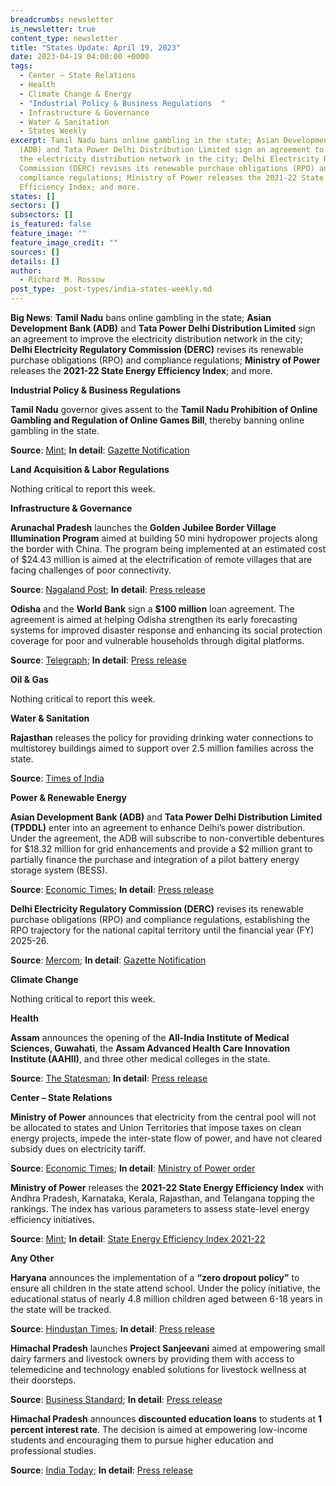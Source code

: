 ```yaml
---
breadcrumbs: newsletter
is_newsletter: true
content_type: newsletter
title: "States Update: April 19, 2023"
date: 2023-04-19 04:00:00 +0000
tags:
  - Center – State Relations 
  - Health 
  - Climate Change & Energy
  - "Industrial Policy & Business Regulations  "
  - Infrastructure & Governance  
  - Water & Sanitation
  - States Weekly
excerpt: Tamil Nadu bans online gambling in the state; Asian Development Bank
  (ADB) and Tata Power Delhi Distribution Limited sign an agreement to improve
  the electricity distribution network in the city; Delhi Electricity Regulatory
  Commission (DERC) revises its renewable purchase obligations (RPO) and
  compliance regulations; Ministry of Power releases the 2021-22 State Energy
  Efficiency Index; and more.
states: []
sectors: []
subsectors: []
is_featured: false
feature_image: ""
feature_image_credit: ""
sources: []
details: []
author:
  - Richard M. Rossow
post_type: _post-types/india-states-weekly.md
---
```

**Big News**: **Tamil Nadu** bans online gambling in the state; **Asian Development Bank (ADB)** and **Tata Power Delhi Distribution Limited** sign an agreement to improve the electricity distribution network in the city; **Delhi Electricity Regulatory Commission (DERC)** revises its renewable purchase obligations (RPO) and compliance regulations; **Ministry of Power** releases the **2021-22 State Energy Efficiency Index**; and more.

**Industrial Policy & Business Regulations**

**Tamil Nadu** governor gives assent to the **Tamil Nadu Prohibition of Online Gambling and Regulation of Online Games Bill**, thereby banning online gambling in the state. 

**Source**: [Mint](https://www.livemint.com/news/india/tamil-nadu-bans-online-gaming-imposes-fine-up-to-rs-10-lakh-or-3-year-jail-11681195033226.html); **In detail**: [Gazette Notification](http://www.stationeryprinting.tn.gov.in/extraordinary/2023/116_Ex_IV_2_2023.pdf)

**Land Acquisition & Labor Regulations**

Nothing critical to report this week.

**Infrastructure & Governance**

**Arunachal Pradesh** launches the **Golden Jubilee Border Village Illumination Program** aimed at building 50 mini hydropower projects along the border with China. The program being implemented at an estimated cost of $24.43 million is aimed at the electrification of remote villages that are facing challenges of poor connectivity. 

**Source**: [Nagaland Post](https://nagalandpost.com/index.php/khandu-government-building-mini-power-projects-along-china-border-in-arunachal/); **In detail**: [Press release](https://pib.gov.in/PressReleaseIframePage.aspx?PRID=1915417)

**Odisha** and the **World Bank** sign a **$100 million** loan agreement. The agreement is aimed at helping Odisha strengthen its early forecasting systems for improved disaster response and enhancing its social protection coverage for poor and vulnerable households through digital platforms. 

**Source**: [Telegraph](https://www.telegraphindia.com/india/world-bank-approves-100-million-loan-to-odisha/cid/1930161); **In detail**: [Press release](https://www.worldbank.org/en/news/press-release/2023/03/28/world-bank-approves-100-million-to-increase-social-protection-and-disaster-resilience-in-odisha)

**Oil & Gas**

Nothing critical to report this week.

**Water & Sanitation**

**Rajasthan** releases the policy for providing drinking water connections to multistorey buildings aimed to support over 2.5 million families across the state. 

**Source**: [Times of India](https://timesofindia.indiatimes.com/city/jaipur/raj-announces-policy-for-water-connections-to-high-rise-bldgs/articleshow/99480322.cms)

**Power & Renewable Energy**

**Asian Development Bank (ADB)** and **Tata Power Delhi Distribution Limited (TPDDL)** enter into an agreement to enhance Delhi’s power distribution. Under the agreement, the ADB will subscribe to non-convertible debentures for $18.32 million for grid enhancements and provide a $2 million grant to partially finance the purchase and integration of a pilot battery energy storage system (BESS). 

**Source**: [Economic Times](https://energy.economictimes.indiatimes.com/news/power/adb-tata-power-sign-deal-to-enhance-delhis-power-distribution/99376480); **In detail**: [Press release](https://www.adb.org/news/adb-tata-power-sign-deal-enhance-delhi-s-power-distribution-through-grid-enhancements-and)

**Delhi Electricity Regulatory Commission (DERC)** revises its renewable purchase obligations (RPO) and compliance regulations, establishing the RPO trajectory for the national capital territory until the financial year (FY) 2025-26. 

**Source**: [Mercom](https://www.mercomindia.com/delhi-power-purchase-obligation-fy26); **In detail**: [Gazette Notification](https://www.derc.gov.in/sites/default/files/DERC%20%28Renewable%20Purchase%20Obligation%20and%20Renewable%20Energy%20Certificate%20Framework%20Implementation%29%20%28First%20Amendment%29%20Regulations%2C%202023.pdf)

**Climate Change**

Nothing critical to report this week.

**Health**

**Assam** announces the opening of the **All-India Institute of Medical Sciences, Guwahati**, the **Assam Advanced Health Care Innovation Institute (AAHII)**, and three other medical colleges in the state. 

**Source**: [The Statesman](https://www.thestatesman.com/india/pm-launches-projects-worth-over-rs-3400-cr-in-assam-1503172174.html); **In detail**: [Press release](https://www.pib.gov.in/PressReleasePage.aspx?PRID=1916529)

**Center – State Relations**

**Ministry of Power** announces that electricity from the central pool will not be allocated to states and Union Territories that impose taxes on clean energy projects, impede the inter-state flow of power, and have not cleared subsidy dues on electricity tariff. 

**Source**: [Economic Times](https://economictimes.indiatimes.com/industry/energy/power/govt-sets-criteria-for-allocation-of-power-from-central-pool-to-states-uts/articleshow/99297037.cms?from=mdr); **In detail**: [Ministry of Power order](https://powerline.net.in/wp-content/uploads/2023/04/Allocation-of-Power-from-Unallocated-quota-to-States-UTs-reg.pdf)

**Ministry of Power** releases the **2021-22 State Energy Efficiency Index** with Andhra Pradesh, Karnataka, Kerala, Rajasthan, and Telangana topping the rankings. The index has various parameters to assess state-level energy efficiency initiatives. 

**Source**: [Mint](https://www.livemint.com/industry/energy/andhra-pradesh-karnataka-kerala-rajasthan-telangana-front-runners-in-state-energy-efficiency-index-202122-11681138453303.html); **In detail**: [State Energy Efficiency Index 2021-22](https://stateenergyefficiencyindex.in/wp-content/uploads/2023/04/State-Energy-Efficiency-Index-2021-22-Report.pdf)

**Any Other**

**Haryana** announces the implementation of a **“zero dropout policy”** to ensure all children in the state attend school. Under the policy initiative, the educational status of nearly 4.8 million children aged between 6-18 years in the state will be tracked. 

**Source**: [Hindustan Times](https://www.hindustantimes.com/cities/gurugram-news/haryana-cm-implements-zero-dropout-policy-to-track-48-lakh-children-s-education-nep-to-be-implemented-by-2025-101681040952357.html); **In detail**: [Press release](https://prharyana.gov.in/en/haryana-chief-minister-sh-manohar-lal-said-that-the-state-government-has-successfully-implemented)

**Himachal Pradesh** launches **Project Sanjeevani** aimed at empowering small dairy farmers and livestock owners by providing them with access to telemedicine and technology enabled solutions for livestock wellness at their doorsteps. 

**Source**: [Business Standard](https://www.business-standard.com/economy/news/himachal-pradesh-launches-project-sanjeevani-to-empower-dairy-farmers-123040900416_1.html); **In detail**: [Press release](http://himachalpr.gov.in/OnePressRelease.aspx?Language=1&ID=27092)

**Himachal Pradesh** announces **discounted education loans** to students at **1 percent interest rate**. The decision is aimed at empowering low-income students and encouraging them to pursue higher education and professional studies. 

**Source**: [India Today](https://www.indiatoday.in/education-today/news/story/himachal-pradesh-government-to-provide-education-loan-to-students-at-1-interest-2358426-2023-04-11); **In detail**: [Press release](http://himachalpr.gov.in/OneNews.aspx?Language=1&ID=27095)
